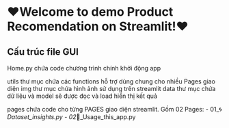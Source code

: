 # ❤️Welcome to demo Product Recomendation on Streamlit!❤️

## Cấu trúc file GUI

Home.py chứa code chương trình chính khởi động app

utils thư mục chứa các functions hỗ trợ dùng chung cho nhiều Pages giao diện
img thư mục chứa hình ảnh sử dụng trên streamlit
data thư mục chứa dữ liệu và model sẽ được đọc và load hiển thị kết quả

pages chứa code cho từng PAGES giao diện streamlit. Gồm 02 Pages:
    - 01_🌀_Dataset_insights.py
    - 02_🤔_Usage_this_app.py
